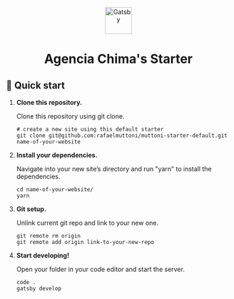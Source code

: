 <p align="center">
  <a href="https://www.agenciachima.com">
    <img alt="Gatsby" src="./src/images/chima-icon.png" width="60" />
  </a>
</p>
<h1 align="center">
  Agencia Chima's Starter
</h1>

## 🚀 Quick start

1.  **Clone this repository.**

    Clone this repository using git clone.

    ```shell
    # create a new site using this default starter
    git clone git@github.com:rafaelmuttoni/muttoni-starter-default.git name-of-your-website
    ```

1.  **Install your dependencies.**

    Navigate into your new site’s directory and run "yarn" to install the dependencies.

    ```shell
    cd name-of-your-website/
    yarn
    ```

1.  **Git setup.**

    Unlink current git repo and link to your new one.

    ```shell
    git remote rm origin
    git remote add origin link-to-your-new-repo
    ```

1.  **Start developing!**

    Open your folder in your code editor and start the server.

    ```shell
    code .
    gatsby develop
    ```
